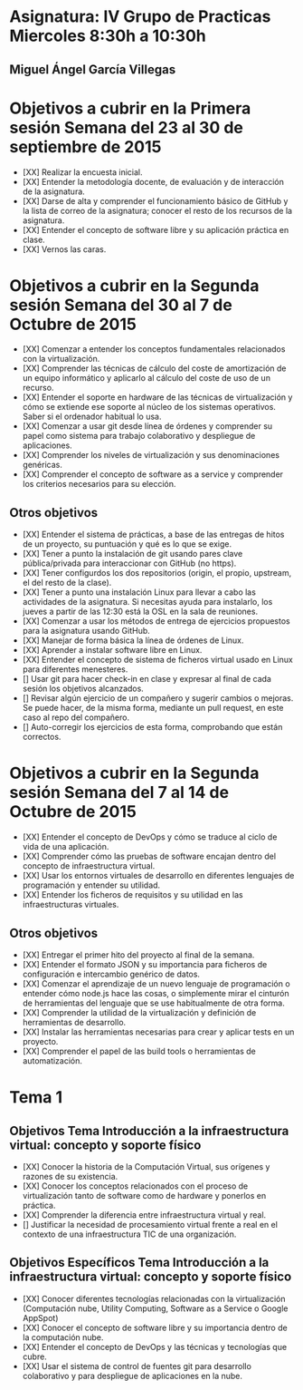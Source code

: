 # Asignatura: IV Grupo de Practicas Miercoles 8:30h a 10:30h
## Miguel Ángel García Villegas 

# Objetivos a cubrir en la Primera sesión Semana del 23 al 30 de septiembre de 2015

- [XX] Realizar la encuesta inicial.
- [XX] Entender la metodología docente, de evaluación y de interacción de la asignatura.
- [XX] Darse de alta y comprender el funcionamiento básico de GitHub y la lista de correo de la asignatura;   conocer  el resto de los recursos de la asignatura.
- [XX] Entender el concepto de software libre y su aplicación práctica en clase.
- [XX] Vernos las caras.

# Objetivos a cubrir en la Segunda sesión Semana del 30 al 7 de Octubre de 2015

- [XX] Comenzar a entender los conceptos fundamentales relacionados con la virtualización.
- [XX] Comprender las técnicas de cálculo del coste de amortización de un equipo informático y aplicarlo al cálculo del coste de uso de un recurso.
- [XX] Entender el soporte en hardware de las técnicas de virtualización y cómo se extiende ese soporte al núcleo de los sistemas operativos. Saber si el ordenador habitual lo usa.
- [XX] Comenzar a usar git desde línea de órdenes y comprender su papel como sistema para trabajo colaborativo y despliegue de aplicaciones.
- [XX] Comprender los niveles de virtualización y sus denominaciones genéricas.
- [XX] Comprender el concepto de software as a service y comprender los criterios necesarios para su elección.

## Otros objetivos

- [XX] Entender el sistema de prácticas, a base de las entregas de hitos de un proyecto, su puntuación y qué es lo que se exige.
- [XX] Tener a punto la instalación de git usando pares clave pública/privada para interaccionar con GitHub (no https).
- [XX] Tener configurdos los dos repositorios (origin, el propio, upstream, el del resto de la clase).
- [XX] Tener a punto una instalación Linux para llevar a cabo las actividades de la asignatura. Si necesitas ayuda para instalarlo, los jueves a partir de las 12:30 está la OSL en la sala de reuniones.
- [XX] Comenzar a usar los métodos de entrega de ejercicios propuestos para la asignatura usando GitHub.
- [XX] Manejar de forma básica la línea de órdenes de Linux.
- [XX] Aprender a instalar software libre en Linux.
- [XX] Entender el concepto de sistema de ficheros virtual usado en Linux para diferentes menesteres.
- [] Usar git para hacer check-in en clase y expresar al final de cada sesión los objetivos alcanzados.
- [] Revisar algún ejercicio de un compañero y sugerir cambios o mejoras. Se puede hacer, de la misma forma, mediante un pull request, en este caso al repo del compañero.
- [] Auto-corregir los ejercicios de esta forma, comprobando que están correctos.


# Objetivos a cubrir en la Segunda sesión Semana del 7 al 14 de Octubre de 2015

- [XX] Entender el concepto de DevOps y cómo se traduce al ciclo de vida de una aplicación.
- [XX] Comprender cómo las pruebas de software encajan dentro del concepto de infraestructura virtual.
- [XX] Usar los entornos virtuales de desarrollo en diferentes lenguajes de programación y entender su utilidad.
- [XX] Entender los ficheros de requisitos y su utilidad en las infraestructuras virtuales.

## Otros objetivos

- [XX] Entregar el primer hito del proyecto al final de la semana.
- [XX] Entender el formato JSON y su importancia para ficheros de configuración e intercambio genérico de datos.
- [XX] Comenzar el aprendizaje de un nuevo lenguaje de programación o entender cómo node.js hace las cosas, o simplemente mirar el cinturón de herramientas del lenguaje que se use habitualmente de otra forma.
- [XX] Comprender la utilidad de la virtualización y definición de herramientas de desarrollo.
- [XX] Instalar las herramientas necesarias para crear y aplicar tests en un proyecto.
- [XX] Comprender el papel de las build tools o herramientas de automatización.


# Tema 1
## Objetivos Tema Introducción a la infraestructura virtual: concepto y soporte físico

- [XX] Conocer la historia de la Computación Virtual, sus orígenes y razones de su existencia.
- [XX] Conocer los conceptos relacionados con el proceso de virtualización tanto de software como de hardware y ponerlos en práctica.
- [XX] Comprender la diferencia entre infraestructura virtual y real.
- [] Justificar la necesidad de procesamiento virtual frente a real en el contexto de una infraestructura TIC de una organización.

## Objetivos Específicos Tema Introducción a la infraestructura virtual: concepto y soporte físico

- [XX] Conocer diferentes tecnologías relacionadas con la virtualización (Computación nube, Utility Computing, Software as a Service o Google AppSpot)
- [XX] Conocer el concepto de software libre y su importancia dentro de la computación nube.
- [XX] Entender el concepto de DevOps y las técnicas y tecnologías que cubre.
- [XX] Usar el sistema de control de fuentes git para desarrollo colaborativo y para despliegue de aplicaciones en la nube.
